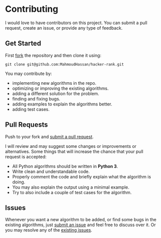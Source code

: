 # Contributing

I would love to have contributors on this project. 
You can submit a pull request, create an issue, or provide any type of feedback.

## Get Started
First [fork][fork] the repository and then clone it using:

    git clone git@github.com:MahmoudHassan/hacker-rank.git

You may contribute by:
- implementing new algorithms in the repo. 
- optimizing or improving the existing algorithms.
- adding a different solution for the problem.
- finding and fixing bugs.
- adding examples to explain the algorithms better.
- adding test cases.

## Pull Requests
Push to your fork and [submit a pull request][pr].

I will review and may suggest some changes or improvements or alternatives.
Some things that will increase the chance that your pull request is accepted:

* All Python algorithms should be written in **Python 3**. 
* Write clean and understandable code.
* Properly comment the code and briefly explain what the algorithm is doing.
* You may also explain the output using a minimal example.
* Try to also include a couple of test cases for the algorithm.


## Issues
Whenever you want a new algorithm to be added, or find some bugs in the existing algorithms, 
just [submit an issue][newissue] and feel free to discuss over it.
Or you may resolve any of the [existing issues][issues].

[fork]: https://help.github.com/articles/fork-a-repo/
[pr]: https://github.com/MahmoudHassan/hacker-rank/compare/
[newissue]: https://github.com/MahmoudHassan/hacker-rank/issues/new 
[issue120]: https://github.com/MahmoudHassan/hacker-rank/issues/120
[issues]: https://github.com/MahmoudHassan/hacker-rank/issues/
